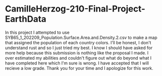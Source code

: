 # CamilleHerzog-210-Final-Project-EarthData

In this project I attempted to use SYB65_1_202209_Population.Surface.Area.and.Density.2.csv to make a map that assigned the population of each country colors. I'll be honest, I don't understand rust and so I just tried my best. I know I should have asked for more help because this submission is nothing like the proposal I made. I over estimated my abilities and couldn't figure out what do beyond what I have completed here which I'm sure is wrong. I have accepted that I will recieve a low grade. Thank you for your time and I apologize for this work.
